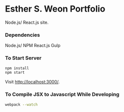 # Esther S. Weon Portfolio

Node.js/ React.js site.

### Dependencies

Node.js/ NPM
React.js
Gulp

### To Start Server

```sh
npm install
npm start
```

Visit <http://localhost:3000/>.


### To Compile JSX to Javascript While Developing

```sh
webpack --watch
```
